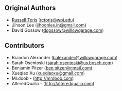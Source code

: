 Original Authors
----------------

 * [Russell Toris](http://users.wpi.edu/~rctoris/) (rctoris@wpi.edu)
 * Jihoon Lee (jihoonlee.in@gmail.com)
 * David Gossow (dgossow@willowgarage.com)

Contributors
------------

 * Brandon Alexander (balexander@willowgarage.com)
 * Sarah Osentoski (sarah.osentoski@us.bosch.com)
 * Benjamin Pitzer (ben.pitzer@gmail.com)
 * Xueqiao Xu (xueqiaoxu@gmail.com)
 * Mr.doob - (http://mrdoob.com)
 * AlteredQualia - (http://alteredqualia.com)

